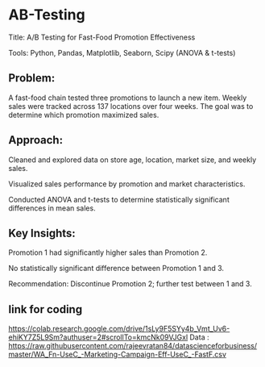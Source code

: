 # AB-Testing
Title: A/B Testing for Fast-Food Promotion Effectiveness

Tools: Python, Pandas, Matplotlib, Seaborn, Scipy (ANOVA & t-tests)

## Problem:

A fast-food chain tested three promotions to launch a new item. Weekly sales were tracked across 137 locations over four weeks. The goal was to determine which promotion maximized sales.

## Approach:

Cleaned and explored data on store age, location, market size, and weekly sales.

Visualized sales performance by promotion and market characteristics.

Conducted ANOVA and t-tests to determine statistically significant differences in mean sales.

 ## Key Insights:

Promotion 1 had significantly higher sales than Promotion 2.

No statistically significant difference between Promotion 1 and 3.

Recommendation: Discontinue Promotion 2; further test between 1 and 3.
## link for coding 
https://colab.research.google.com/drive/1sLy9F5SYy4b_Vmt_Uv6-ehiKY7Z5L9Sm?authuser=2#scrollTo=kmcNk09VJGxl
Data : https://raw.githubusercontent.com/rajeevratan84/datascienceforbusiness/master/WA_Fn-UseC_-Marketing-Campaign-Eff-UseC_-FastF.csv


